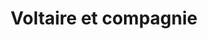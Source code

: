 ---
title: "Voltaire et compagnie"
url: /charolles/voltaire-et-compagnie/
shop: décoration intérieure
---